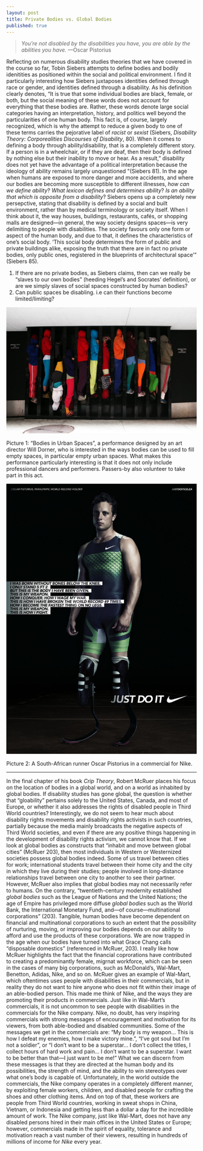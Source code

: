 ```yaml
---
layout: post
title: Private Bodies vs. Global Bodies
published: true
---
```


> *You’re not disabled by the disabilities you have, you are able by the
> abilities you have.* —Oscar Pistorius

<span class="versal r9">R</span>eflecting on numerous disability studies
theories that we have covered in the course so far, Tobin Siebers
attempts to define bodies and bodily idenitities as positioned within
the social and political environment. I find it particularly interesting
how Siebers juxtaposes identities defined through race or gender, and
identities defined through a disability. As his definition clearly
denotes, “It is true that some individual bodies are black, female, or
both, but the social meaning of these words does not account for
everything that these bodies are. Rather, these words denote large
social categories having an interpretation, history, and politics well
beyond the particularities of one human body. This fact is, of course,
largely recognized, which is why the attempt to reduce a given body to
one of these terms carries the pejorative label of *racist* or *sexist*
(Siebers, *Disability Theory: Corporealities Discourses of Disability*,
80). When it comes to defining a body through ability/disability, that
is a completely different story. If a person is in a wheelchair, or if
they are deaf, then their body is defined by nothing else but their
inability to move or hear. As a result,” disability does not yet have
the advantage of a political interpretation because the ideology of
ability remains largely unquestioned "(Siebers 81). In the age when
humans are exposed to more danger and more accidents, and where our
bodies are becoming more susceptible to different illnesses, *how can we
define ability*? *What lexicon defines and determines ability*? *Is an
ability that which is opposite from a disability*? Siebers opens up a
completely new persepctive, stating that disability is defined by a
social and built environment, rather than by medical terminology or
society itself. When I think about it, the way houses, buildings,
restaurants, cafés, or shopping malls are designed—in general, the way
society designs spaces—is very delimiting to people with disabilities.
The society favours only one form or aspect of the human body, and due
to that, it defines the characteristics of one’s social body. ‘This
social body determines the form of public and private buildings alike,
exposing the truth that there are in fact no private bodies, only public
ones, registered in the blueprints of architectural space’” (Siebers
85).

1.  If there are no private bodies, as Siebers claims, then can we
    really be “slaves to our own bodies” (heeding Hegel’s and Socrates’
    definition), or are we simply slaves of social spaces constructed by
    human bodies?
2.  Can public spaces be disabling. i.e can their functions
    become limited/limiting?

![bodies\_inspace.jpg](../img/bodies_inspace.jpg)

Picture 1: “Bodies in Urban Spaces”, a performance designed by an art
director Will Dorner, who is interested in the ways bodies can be used
to fill empty spaces, in particular empty urban spaces. What makes this
performance particularly interesting is that it does not only include
professional dancers and performers. Passers-by also volunteer to take
part in this act.

![oscar\_pistorius.jpg](../img/oscar_pistorius.jpg)

Picture 2: A South-African runner Oscar Pistorius in a commercial for
Nike.

*****
In the final chapter of his book *Crip Theory*, Robert McRuer places
his focus on the location of bodies in a global world, and on a world as
inhabited by global bodies. If disability studies has gone global, the
question is whether that “gloability” pertains solely to the United
States, Canada, and most of Europe, or whether it also addresses the
rights of disabled people in Third World countries? Interestingly, we do
not seem to hear much about disability rights movements and disability
rights activists in such countries, partially because the media mainly
broadcasts the negative aspects of Third World societies, and even if
there are any positive things happening in the development of disability
rights activism, we cannot know that. If we look at global bodies as
constructs that “inhabit and move between global cities” (McRuer 203),
then most individuals in Western or Westernized societies possess global
bodies indeed. Some of us travel between cities for work; international
students travel between their home city and the city in which they live
during their studies; people involved in long-distance relationships
travel between one city to another to see their partner. However, McRuer
also implies that global bodies may not necessarily refer to humans. On
the contrary, “twentieth-century modernity established *global bodies*
such as the League of Nations and the United Nations; the age of Empire
has privileged more diffuse *global bodies* such as the World Bank, the
International Monetary Fund, and—of course—multinational corporations”
(203). Tangible, human bodies have become dependent on financial and
multinational corporations to such an extent that the possibility of
nurturing, moving, or improving our bodies depends on our ability to
afford and use the products of these corporations. We are now trapped in
the age when our bodies have turned into what Grace Chang calls
“disposable domestics” (referenced in McRuer, 203). I really like how
McRuer highlights the fact that the financial coprorations have
contributed to creating a predominantly female, migrnat workforce, which
can be seen in the cases of many big corporations, such as McDonald’s,
Wal-Mart, Benetton, Adidas, Nike, and so on. McRuer gives an example of
Wal-Mart, which oftentimes uses people with disabilities in their
commercials, but in reality they do not want to hire anyone who does not
fit within their image of an able-bodied person. This made me think of
Nike, and the ways they are promoting their products in commercials.
Just like in Wal-Mart’s commercials, it is not uncommon to see people
with disabilities in the commercials for the Nike company. Nike, no
doubt, has very inspiring commercials with strong messages of
encouragement and motivation for its viewers, from both able-bodied and
disabled communities. Some of the messages we get in the commercials
are: “My body is my weapon… This is how I defeat my enemies, how I make
victory mine.”, “I’ve got soul but I’m not a soldier”, or “I don’t want
to be a superstar… I don’t collect the titles, I collect hours of hard
work and pain… I don’t want to be a superstar. I want to be better than
that—I just want to be me!” What we can discern from these messages is
that they are directed at the human body and its possibilities, the
strength of mind, and the ability to win stereotypes over what one’s
body is capable of. Unfortunately, in the world outside the commercials,
the Nike company operates in a completely different manner, by
exploiting female workers, children, and disabled people for crafting
the shoes and other clothing items. And on top of that, these workers
are people from Third World countries, working in sweat shops in China,
Vietnam, or Indonesia and getting less than a dollar a day for the
incredible amount of work. The Nike company, just like Wal-Mart, does
not have any disabled persons hired in their main offices in the United
States or Europe; however, commercials made in the spirit of equality,
tolerance and motivation reach a vast number of their viewers, resulting
in hundreds of millions of income for *Nike* every year.
